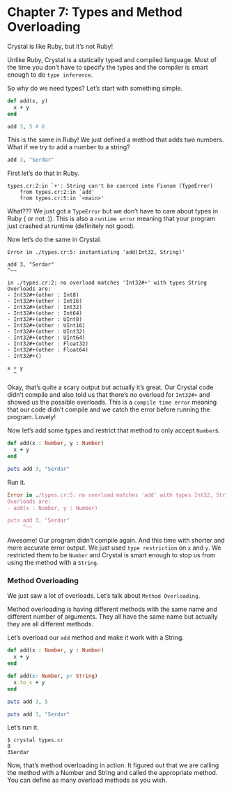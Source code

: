 # Chapter 7: Types and Method Overloading

Crystal is like Ruby, but it’s not Ruby!

Unlike Ruby, Crystal is a statically typed and compiled language. Most of the time you don’t have to specify the types and the compiler is smart enough to do `type inference`.

So why do we need types? Let’s start with something simple.

```ruby
def add(x, y)
  x + y
end

add 3, 5 # 8
```

This is the same in Ruby! We just defined a method that adds two numbers. What if we try to add a number to a string?

```ruby
add 3, "Serdar"
```

First let’s do that in Ruby.

```text
types.cr:2:in `+': String can't be coerced into Fixnum (TypeError)
    from types.cr:2:in `add'
    from types.cr:5:in `<main>'
```

What??? We just got a `TypeError` but we don’t have to care about types in Ruby \( or not :\)\). This is also a `runtime error` meaning that your program just crashed at runtime \(definitely not good\).

Now let’s do the same in Crystal.

```text
Error in ./types.cr:5: instantiating 'add(Int32, String)'

add 3, "Serdar"
^~~

in ./types.cr:2: no overload matches 'Int32#+' with types String
Overloads are:
- Int32#+(other : Int8)
- Int32#+(other : Int16)
- Int32#+(other : Int32)
- Int32#+(other : Int64)
- Int32#+(other : UInt8)
- Int32#+(other : UInt16)
- Int32#+(other : UInt32)
- Int32#+(other : UInt64)
- Int32#+(other : Float32)
- Int32#+(other : Float64)
- Int32#+()

x + y
  ^
```

Okay, that’s quite a scary output but actually it’s great. Our Crystal code didn’t compile and also told us that there’s no overload for `Int32#+` and showed us the possible overloads. This is a `compile time error` meaning that our code didn’t compile and we catch the error before running the program. Lovely!

Now let’s add some types and restrict that method to only accept `Number`s.

```ruby
def add(x : Number, y : Number)
  x + y
end

puts add 3, "Serdar"
```

Run it.

```ruby
Error in ./types.cr:5: no overload matches 'add' with types Int32, String
Overloads are:
- add(x : Number, y : Number)

puts add 3, "Serdar"
     ^~~
```

Awesome! Our program didn’t compile again. And this time with shorter and more accurate error output. We just used `type restriction` on `x` and `y`. We restricted them to be `Number` and Crystal is smart enough to stop us from using the method with a `String`.

### Method Overloading <a id="method-overloading"></a>

We just saw a lot of overloads. Let’s talk about `Method Overloading`.

Method overloading is having different methods with the same name and different number of arguments. They all have the same name but actually they are all different methods.

Let’s overload our `add` method and make it work with a String.

```ruby
def add(x : Number, y : Number)
  x + y
end

def add(x: Number, y: String)
  x.to_s + y
end

puts add 3, 5

puts add 3, "Serdar"
```

Let’s run it.

```text
$ crystal types.cr
8
3Serdar
```

Now, that’s method overloading in action. It figured out that we are calling the method with a Number and String and called the appropriate method. You can define as many overload methods as you wish.

